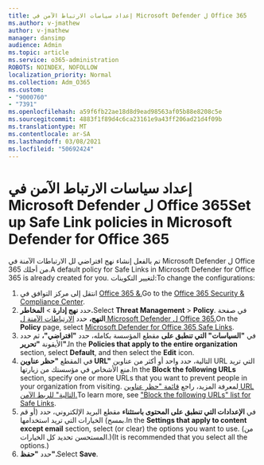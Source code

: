 ```yaml
---
title: إعداد سياسات الارتباط الآمن في Microsoft Defender ل Office 365
ms.author: v-jmathew
author: v-jmathew
manager: dansimp
audience: Admin
ms.topic: article
ms.service: o365-administration
ROBOTS: NOINDEX, NOFOLLOW
localization_priority: Normal
ms.collection: Adm_O365
ms.custom:
- "9000760"
- "7391"
ms.openlocfilehash: a59f6fb22ae18d8d9ead98563af05b88e8208c5e
ms.sourcegitcommit: 4883f1f89d4c6ca23161e9a43ff206ad21d4f09b
ms.translationtype: MT
ms.contentlocale: ar-SA
ms.lasthandoff: 03/08/2021
ms.locfileid: "50692424"
---
```

# <a name="set-up-safe-link-policies-in-microsoft-defender-for-office-365"></a><span data-ttu-id="e6f7f-102">إعداد سياسات الارتباط الآمن في Microsoft Defender ل Office 365</span><span class="sxs-lookup"><span data-stu-id="e6f7f-102">Set up Safe Link policies in Microsoft Defender for Office 365</span></span>

<span data-ttu-id="e6f7f-103">تم بالفعل إنشاء نهج افتراضي لل الارتباطات الآمنة في Microsoft Defender ل Office 365 من أجلك.</span><span class="sxs-lookup"><span data-stu-id="e6f7f-103">A default policy for Safe Links in Microsoft Defender for Office 365 is already created for you.</span></span> <span data-ttu-id="e6f7f-104">لتغيير التكوينات:</span><span class="sxs-lookup"><span data-stu-id="e6f7f-104">To change the configurations:</span></span>

1. <span data-ttu-id="e6f7f-105">انتقل إلى مركز التوافق في [Office 365 &.](https://go.microsoft.com/fwlink/p/?linkid=2077143)</span><span class="sxs-lookup"><span data-stu-id="e6f7f-105">Go to the [Office 365 Security & Compliance Center](https://go.microsoft.com/fwlink/p/?linkid=2077143).</span></span>
2. <span data-ttu-id="e6f7f-106">حدد **نهج إدارة**  >  **المخاطر.**</span><span class="sxs-lookup"><span data-stu-id="e6f7f-106">Select **Threat Management** > **Policy**.</span></span> <span data-ttu-id="e6f7f-107">في صفحة **النهج،** حدد [الارتباطات الآمنة ل Microsoft Defender ل Office 365.](https://go.microsoft.com/fwlink/?linkid=2101058)</span><span class="sxs-lookup"><span data-stu-id="e6f7f-107">On the **Policy** page, select [Microsoft Defender for Office 365 Safe Links](https://go.microsoft.com/fwlink/?linkid=2101058).</span></span>
3. <span data-ttu-id="e6f7f-108">في **"السياسات" التي تنطبق على** مقطع المؤسسة بكامله، حدد **"افتراضي"،** ثم حدد الأيقونة **"تحرير".**</span><span class="sxs-lookup"><span data-stu-id="e6f7f-108">In the **Policies that apply to the entire organization** section, select **Default**, and then select the **Edit** icon.</span></span>
4. <span data-ttu-id="e6f7f-109">في المقطع **"حظر عناوين URL"** التالية، حدد واحد أو أكثر من عناوين URL التي تريد منع الأشخاص في مؤسستك من زيارتها.</span><span class="sxs-lookup"><span data-stu-id="e6f7f-109">In the **Block the following URLs** section, specify one or more URLs that you want to prevent people in your organization from visiting.</span></span> <span data-ttu-id="e6f7f-110">لمعرفة المزيد، راجع [قائمة "حظر عناوين URL التالية" للربط الآمن.](https://go.microsoft.com/fwlink/?linkid=2092123)</span><span class="sxs-lookup"><span data-stu-id="e6f7f-110">To learn more, see ["Block the following URLs" list for Safe Links](https://go.microsoft.com/fwlink/?linkid=2092123).</span></span>
5. <span data-ttu-id="e6f7f-111">في **الإعدادات التي تنطبق على المحتوى باستثناء** مقطع البريد الإلكتروني، حدد (أو قم بمسح) الخيارات التي تريد استخدامها.</span><span class="sxs-lookup"><span data-stu-id="e6f7f-111">In the **Settings that apply to content except email** section, select (or clear) the options you want to use.</span></span> <span data-ttu-id="e6f7f-112">(من المستحسن تحديد كل الخيارات.)</span><span class="sxs-lookup"><span data-stu-id="e6f7f-112">(It is recommended that you select all the options.)</span></span>
6. <span data-ttu-id="e6f7f-113">حدد **"حفظ".**</span><span class="sxs-lookup"><span data-stu-id="e6f7f-113">Select **Save**.</span></span>
